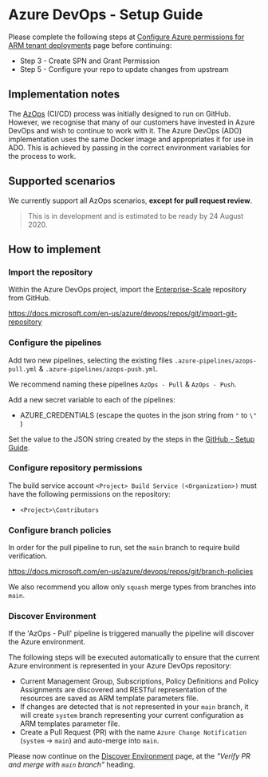 # Azure DevOps - Setup Guide

Please complete the following steps at [Configure Azure permissions for ARM tenant deployments](setup-github.md) page before continuing:

* Step 3 - Create SPN and Grant Permission
* Step 5 - Configure your repo to update changes from upstream

## Implementation notes

The [AzOps](https://github.com/Azure/AzOps/) (CI/CD) process was initially designed to run on GitHub. However, we recognise that many of our customers have invested in Azure DevOps and wish to continue to work with it. The Azure DevOps (ADO) implementation uses the same Docker image and appropriates it for use in ADO. This is achieved by passing in the correct environment variables for the process to work.

## Supported scenarios

We currently support all AzOps scenarios, **except for pull request review**. 

> This is in development and is estimated to be ready by 24 August 2020.

## How to implement

### Import the repository

Within the Azure DevOps project, import the [Enterprise-Scale](https://github.com/Azure/Enterprise-Scale) repository from GitHub.

https://docs.microsoft.com/en-us/azure/devops/repos/git/import-git-repository

### Configure the pipelines

Add two new pipelines, selecting the existing files `.azure-pipelines/azops-pull.yml` & `.azure-pipelines/azops-push.yml`.

We recommend naming these pipelines `AzOps - Pull` & `AzOps - Push`.

Add a new secret variable to each of the pipelines:

* AZURE_CREDENTIALS   (escape the quotes in the json string from `"` to  `\"` )

Set the value to the JSON string created by the steps in the [GitHub - Setup Guide](setup-github.md).

### Configure repository permissions

The build service account `<Project> Build Service (<Organization>)` must have the following permissions on the repository:

* `<Project>\Contributors`


### Configure branch policies

In order for the pull pipeline to run, set the `main` branch to require build verification.

https://docs.microsoft.com/en-us/azure/devops/repos/git/branch-policies

We also recommend you allow only `squash` merge types from branches into `main`.

### Discover Environment

If the 'AzOps - Pull' pipeline is triggered manually the pipeline will discover the Azure environment.

The following steps will be executed automatically to ensure that the current Azure environment is represented in your Azure DevOps repository:

* Current Management Group, Subscriptions, Policy Definitions and Policy Assignments are discovered and RESTful representation of the resources are saved as ARM template parameters file.
* If changes are detected that is not represented in your `main` branch, it will create `system` branch representing your current configuration as ARM templates parameter file.
* Create a Pull Request (PR) with the name `Azure Change Notification` (`system`  -> `main`) and auto-merge into `main`.

Please now continue on the [Discover Environment](discover-environment.md#verify-pr-and-merge-with-main-branch) page, at the *"Verify PR and merge with `main` branch"* heading.
